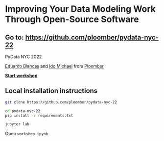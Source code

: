 # Improving Your Data Modeling Work Through Open-Source Software

## Go to: https://github.com/ploomber/pydata-nyc-22

PyData NYC 2022

[Eduardo Blancas](https://www.linkedin.com/in/edublancas/) and [Ido Michael](https://www.linkedin.com/in/ido-michael/) from [Ploomber](https://ploomber.io/)

**[Start workshop](https://binder.ploomber.io/v2/gh/ploomber/binder-env/main?urlpath=git-pull%3Frepo%3Dhttps%253A%252F%252Fgithub.com%252Fploomber%252Fpydata-nyc-22%26urlpath%3Dlab%252Ftree%252Fpydata-nyc-22%252Fworkshop.ipynb%26branch%3Dmain)**


## Local installation instructions

```sh
git clone https://github.com/ploomber/pydata-nyc-22

cd pydata-nyc-22
pip install -r requirements.txt

jupyter lab
```

Open `workshop.ipynb`
